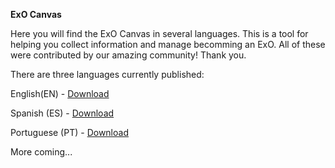 **ExO Canvas**

Here you will find the ExO Canvas in several languages. This is a tool for helping you collect information and manage becomming an ExO. All of these were contributed by our amazing community! Thank you.

There are three languages currently published:

English(EN) - [Download](https://github.com/exofoundation/exo-tools/blob/master/ExO-Canvas/ExOCanvas-EN-English.pdf)

Spanish (ES) - [Download](https://github.com/exofoundation/exo-tools/blob/master/ExO-Canvas/ExO%20Canvas-ES-Spanish.pdf)

Portuguese (PT) - [Download](https://github.com/exofoundation/exo-tools/blob/master/ExO-Canvas/ExOCanvas-PT-Portuguese.pdf)

More coming...